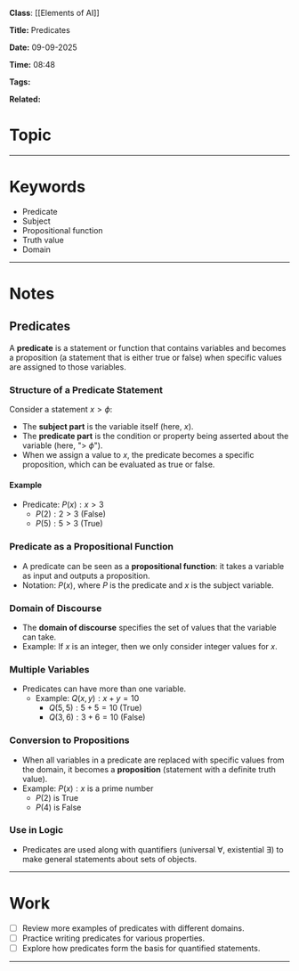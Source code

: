 
**Class**: [[Elements of AI]]

**Title:** Predicates

**Date:** 09-09-2025

**Time:** 08:48

**Tags:** 

**Related:**
# Topic


--- 
# Keywords

- Predicate
- Subject
- Propositional function
- Truth value
- Domain

--- 
# Notes

## Predicates

A **predicate** is a statement or function that contains variables and becomes a proposition (a statement that is either true or false) when specific values are assigned to those variables.

### Structure of a Predicate Statement

Consider a statement $x > \phi$:
- The **subject part** is the variable itself (here, $x$).
- The **predicate part** is the condition or property being asserted about the variable (here, "$>$ $\phi$").
- When we assign a value to $x$, the predicate becomes a specific proposition, which can be evaluated as true or false.

#### Example

- Predicate: $P(x): x > 3$
    - $P(2): 2 > 3$ (False)
    - $P(5): 5 > 3$ (True)

### Predicate as a Propositional Function

- A predicate can be seen as a **propositional function**: it takes a variable as input and outputs a proposition.
- Notation: $P(x)$, where $P$ is the predicate and $x$ is the subject variable.

### Domain of Discourse

- The **domain of discourse** specifies the set of values that the variable can take.
- Example: If $x$ is an integer, then we only consider integer values for $x$.

### Multiple Variables

- Predicates can have more than one variable.
    - Example: $Q(x, y): x + y = 10$
        - $Q(5, 5): 5 + 5 = 10$ (True)
        - $Q(3, 6): 3 + 6 = 10$ (False)

### Conversion to Propositions

- When all variables in a predicate are replaced with specific values from the domain, it becomes a **proposition** (statement with a definite truth value).
- Example: $P(x): x$ is a prime number
    - $P(2)$ is True
    - $P(4)$ is False

### Use in Logic

- Predicates are used along with quantifiers (universal $\forall$, existential $\exists$) to make general statements about sets of objects.

---

# Work

- [ ] Review more examples of predicates with different domains.
- [ ] Practice writing predicates for various properties.
- [ ] Explore how predicates form the basis for quantified statements.

---